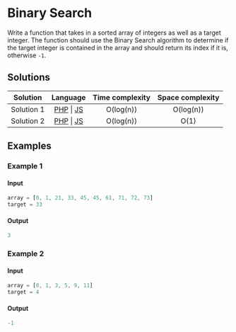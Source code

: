 # Binary Search

Write a function that takes in a sorted array of integers as well as a target
integer. The function should use the Binary Search algorithm to determine if the
target integer is contained in the array and should return its index if it is,
otherwise `-1`.

## Solutions

| Solution   | Language                   | Time complexity | Space complexity |
|:----------:|:--------------------------:|:---------------:|:----------------:|
| Solution 1 | [PHP][PHP-1] \| [JS][JS-1] | O(log(n))       | O(log(n))        |
| Solution 2 | [PHP][PHP-2] \| [JS][JS-2] | O(log(n))       | O(1)             |

## Examples

### Example 1

#### Input

```javascript
array = [0, 1, 21, 33, 45, 45, 61, 71, 72, 73]
target = 33
```

#### Output

```javascript
3
```

### Example 2

#### Input

```javascript
array = [0, 1, 3, 5, 9, 11]
target = 4
```

#### Output

```javascript
-1
```

[PHP-1]: ../solutions/php/005-BinarySearch/solution-1.php

[PHP-2]: ../solutions/php/005-BinarySearch/solution-2.php

[JS-1]: ../solutions/js/005-BinarySearch/solution-1.js

[JS-2]: ../solutions/js/005-BinarySearch/solution-2.js